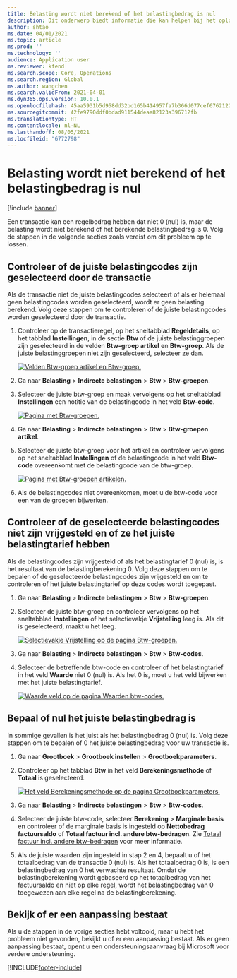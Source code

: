 ```yaml
---
title: Belasting wordt niet berekend of het belastingbedrag is nul
description: Dit onderwerp biedt informatie die kan helpen bij het oplossen van problemen als het belastingbedrag 0 (nul) is of als de belasting niet wordt berekend.
author: shtao
ms.date: 04/01/2021
ms.topic: article
ms.prod: ''
ms.technology: ''
audience: Application user
ms.reviewer: kfend
ms.search.scope: Core, Operations
ms.search.region: Global
ms.author: wangchen
ms.search.validFrom: 2021-04-01
ms.dyn365.ops.version: 10.0.1
ms.openlocfilehash: 45aa5931b5d958dd32bd165b414957fa7b366d077cef67621221ce19b56b67d8
ms.sourcegitcommit: 42fe9790ddf0bdad911544deaa82123a396712fb
ms.translationtype: HT
ms.contentlocale: nl-NL
ms.lasthandoff: 08/05/2021
ms.locfileid: "6772798"
---
```

# <a name="tax-isnt-calculated-or-the-tax-amount-is-zero"></a>Belasting wordt niet berekend of het belastingbedrag is nul

[!include [banner](../includes/banner.md)]

Een transactie kan een regelbedrag hebben dat niet 0 (nul) is, maar de belasting wordt niet berekend of het berekende belastingbedrag is 0. Volg de stappen in de volgende secties zoals vereist om dit probleem op te lossen.

## <a name="verify-that-tax-codes-are-correctly-selected-by-the-transaction"></a>Controleer of de juiste belastingcodes zijn geselecteerd door de transactie

Als de transactie niet de juiste belastingcodes selecteert of als er helemaal geen belastingcodes worden geselecteerd, wordt er geen belasting berekend. Volg deze stappen om te controleren of de juiste belastingcodes worden geselecteerd door de transactie. 

1. Controleer op de transactieregel, op het sneltabblad **Regeldetails**, op het tabblad **Instellingen**, in de sectie **Btw** of de juiste belastinggroepen zijn geselecteerd in de velden **Btw-groep artikel** en **Btw-groep**. Als de juiste belastinggroepen niet zijn geselecteerd, selecteer ze dan.

    [![Velden Btw-groep artikel en Btw-groep.](./media/tax-not-calculated-tax-amount-zero-Picture1.png)](./media/tax-not-calculated-tax-amount-zero-Picture1.png)

2. Ga naar **Belasting** \> **Indirecte belastingen** \> **Btw** \> **Btw-groepen**.
3. Selecteer de juiste btw-groep en maak vervolgens op het sneltabblad **Instellingen** een notitie van de belastingcode in het veld **Btw-code**.

    [![Pagina met Btw-groepen.](./media/tax-not-calculated-tax-amount-zero-Picture2.png)](./media/tax-not-calculated-tax-amount-zero-Picture2.png)

4. Ga naar **Belasting** \> **Indirecte belastingen** \> **Btw** \> **Btw-groepen artikel**.
5. Selecteer de juiste btw-groep voor het artikel en controleer vervolgens op het sneltabblad **Instellingen** of de belastingcode in het veld **Btw-code** overeenkomt met de belastingcode van de btw-groep.

    [![Pagina met Btw-groepen artikelen.](./media/tax-not-calculated-tax-amount-zero-Picture3.png)](./media/tax-not-calculated-tax-amount-zero-Picture3.png)

6. Als de belastingcodes niet overeenkomen, moet u de btw-code voor een van de groepen bijwerken.

## <a name="verify-that-the-selected-tax-codes-arent-exempt-and-that-they-have-the-correct-tax-rate-value"></a>Controleer of de geselecteerde belastingcodes niet zijn vrijgesteld en of ze het juiste belastingtarief hebben

Als de belastingcodes zijn vrijgesteld of als het belastingtarief 0 (nul) is, is het resultaat van de belastingberekening 0. Volg deze stappen om te bepalen of de geselecteerde belastingcodes zijn vrijgesteld en om te controleren of het juiste belastingtarief op deze codes wordt toegepast.

1. Ga naar **Belasting** \> **Indirecte belastingen** \> **Btw** \> **Btw-groepen**.
2. Selecteer de juiste btw-groep en controleer vervolgens op het sneltabblad **Instellingen** of het selectievakje **Vrijstelling** leeg is. Als dit is geselecteerd, maakt u het leeg.

    [![Selectievakje Vrijstelling op de pagina Btw-groepen.](./media/tax-not-calculated-tax-amount-zero-Picture4.png)](./media/tax-not-calculated-tax-amount-zero-Picture4.png)

3. Ga naar **Belasting** \> **Indirecte belastingen** \> **Btw** \> **Btw-codes**.
4. Selecteer de betreffende btw-code en controleer of het belastingtarief in het veld **Waarde** niet 0 (nul) is. Als het 0 is, moet u het veld bijwerken met het juiste belastingtarief.

    [![Waarde veld op de pagina Waarden btw-codes.](./media/tax-not-calculated-tax-amount-zero-Picture5.png)](./media/tax-not-calculated-tax-amount-zero-Picture5.png)

## <a name="determine-whether-zero-is-the-correct-tax-amount"></a>Bepaal of nul het juiste belastingbedrag is

In sommige gevallen is het juist als het belastingbedrag 0 (nul) is. Volg deze stappen om te bepalen of 0 het juiste belastingbedrag voor uw transactie is.

1. Ga naar **Grootboek** \> **Grootboek instellen** \> **Grootboekparameters**.
2. Controleer op het tabblad **Btw** in het veld **Berekeningsmethode** of **Totaal** is geselecteerd.

    [![Het veld Berekeningsmethode op de pagina Grootboekparameters.](./media/tax-not-calculated-tax-amount-zero-Picture6.png)](./media/tax-not-calculated-tax-amount-zero-Picture6.png)

3. Ga naar **Belasting** \> **Indirecte belastingen** \> **Btw** \> **Btw-codes**.
4. Selecteer de juiste btw-code, selecteer **Berekening** \> **Marginale basis** en controleer of de marginale basis is ingesteld op **Nettobedrag factuursaldo** of **Totaal factuur incl. andere btw-bedragen**. Zie [Totaal factuur incl. andere btw-bedragen](marginal-base-field.md#invoice-total-incl-other-sales-tax-amounts) voor meer informatie.
5. Als de juiste waarden zijn ingesteld in stap 2 en 4, bepaalt u of het totaalbedrag van de transactie 0 (nul) is. Als het totaalbedrag 0 is, is een belastingbedrag van 0 het verwachte resultaat. Omdat de belastingberekening wordt gebaseerd op het totaalbedrag van het factuursaldo en niet op elke regel, wordt het belastingbedrag van 0 toegewezen aan elke regel na de belastingberekening.

## <a name="determine-whether-customization-exists"></a>Bekijk of er een aanpassing bestaat

Als u de stappen in de vorige secties hebt voltooid, maar u hebt het probleem niet gevonden, bekijkt u of er een aanpassing bestaat. Als er geen aanpassing bestaat, opent u een ondersteuningsaanvraag bij Microsoft voor verdere ondersteuning.

[!INCLUDE[footer-include](../../includes/footer-banner.md)]

